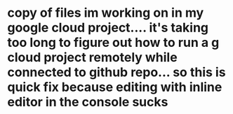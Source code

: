 # copy of files im working on in my google cloud project.... it's taking too long to figure out how to run a g cloud project remotely while connected to github repo... so this is quick fix because editing with inline editor in the console sucks